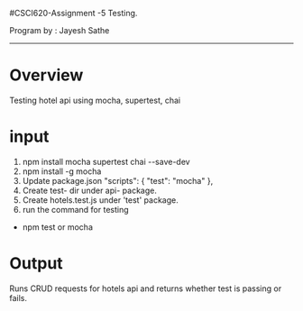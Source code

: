 #CSCI620-Assignment -5 Testing.

Program by : Jayesh Sathe 
             
------------------------------------------------------------------------------------------------------------------------------------
# Overview
Testing hotel api using  mocha, supertest, chai

# input 
1) npm install  mocha supertest chai --save-dev
2) npm install -g mocha
3) Update package.json 
  "scripts": {
    "test": "mocha"
  },
4) Create test- dir under api- package.
5) Create hotels.test.js under 'test' package.
6) run the command for testing 
- npm test or mocha

# Output 
Runs CRUD requests for hotels api and returns whether test is passing or fails.